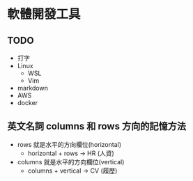 # 軟體開發工具

## TODO
* 打字
* Linux
    * WSL
    * Vim
* markdown
* AWS
* docker

## 英文名詞 columns 和 rows 方向的記憶方法

* rows 就是水平的方向欄位(horizontal)
    * horizontal + rows -> HR (人資)
* columns 就是水平的方向欄位(vertical)
    * columns + vertical -> CV (履歷)